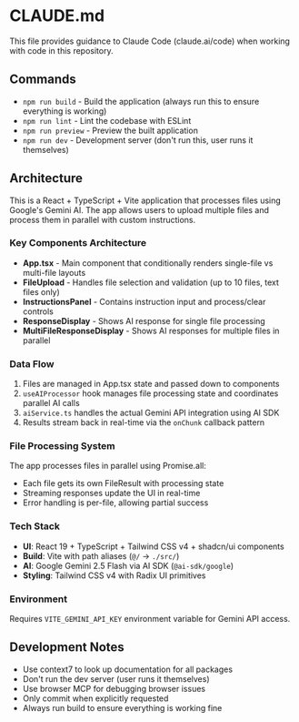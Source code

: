 # CLAUDE.md

This file provides guidance to Claude Code (claude.ai/code) when working with code in this repository.

## Commands

- `npm run build` - Build the application (always run this to ensure everything is working)
- `npm run lint` - Lint the codebase with ESLint
- `npm run preview` - Preview the built application
- `npm run dev` - Development server (don't run this, user runs it themselves)

## Architecture

This is a React + TypeScript + Vite application that processes files using Google's Gemini AI. The app allows users to upload multiple files and process them in parallel with custom instructions.

### Key Components Architecture

- **App.tsx** - Main component that conditionally renders single-file vs multi-file layouts
- **FileUpload** - Handles file selection and validation (up to 10 files, text files only)
- **InstructionsPanel** - Contains instruction input and process/clear controls
- **ResponseDisplay** - Shows AI response for single file processing
- **MultiFileResponseDisplay** - Shows AI responses for multiple files in parallel

### Data Flow

1. Files are managed in App.tsx state and passed down to components
2. `useAIProcessor` hook manages file processing state and coordinates parallel AI calls
3. `aiService.ts` handles the actual Gemini API integration using AI SDK
4. Results stream back in real-time via the `onChunk` callback pattern

### File Processing System

The app processes files in parallel using Promise.all:
- Each file gets its own FileResult with processing state
- Streaming responses update the UI in real-time
- Error handling is per-file, allowing partial success

### Tech Stack

- **UI**: React 19 + TypeScript + Tailwind CSS v4 + shadcn/ui components
- **Build**: Vite with path aliases (`@/` → `./src/`)
- **AI**: Google Gemini 2.5 Flash via AI SDK (`@ai-sdk/google`)
- **Styling**: Tailwind CSS v4 with Radix UI primitives

### Environment

Requires `VITE_GEMINI_API_KEY` environment variable for Gemini API access.

## Development Notes

- Use context7 to look up documentation for all packages
- Don't run the dev server (user runs it themselves)
- Use browser MCP for debugging browser issues
- Only commit when explicitly requested
- Always run build to ensure everything is working fine